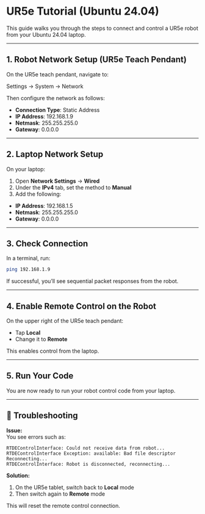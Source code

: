 # UR5e Tutorial (Ubuntu 24.04)

This guide walks you through the steps to connect and control a UR5e robot from your Ubuntu 24.04 laptop.

---

## 1. Robot Network Setup (UR5e Teach Pendant)

On the UR5e teach pendant, navigate to:

Settings → System → Network

Then configure the network as follows:

- **Connection Type**: Static Address  
- **IP Address**: 192.168.1.9  
- **Netmask**: 255.255.255.0  
- **Gateway**: 0.0.0.0

---

## 2. Laptop Network Setup

On your laptop:

1. Open **Network Settings** → **Wired**
2. Under the **IPv4** tab, set the method to **Manual**
3. Add the following:

- **IP Address**: 192.168.1.5  
- **Netmask**: 255.255.255.0  
- **Gateway**: 0.0.0.0

---

## 3. Check Connection

In a terminal, run:

```bash
ping 192.168.1.9
```

If successful, you’ll see sequential packet responses from the robot.

---

## 4. Enable Remote Control on the Robot

On the upper right of the UR5e teach pendant:

- Tap **Local**
- Change it to **Remote**

This enables control from the laptop.

---

## 5. Run Your Code

You are now ready to run your robot control code from your laptop.

---

## 🔧 Troubleshooting

**Issue:**  
You see errors such as:

```
RTDEControlInterface: Could not receive data from robot...
RTDEControlInterface Exception: available: Bad file descriptor
Reconnecting...
RTDEControlInterface: Robot is disconnected, reconnecting...
```

**Solution:**

1. On the UR5e tablet, switch back to **Local** mode
2. Then switch again to **Remote** mode

This will reset the remote control connection.